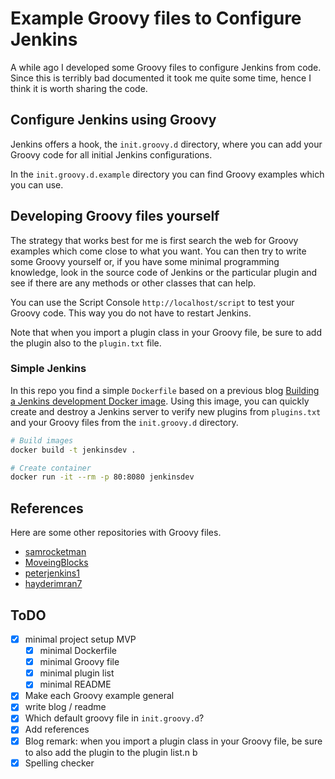 # Example Groovy files to Configure Jenkins

A while ago I developed some Groovy files to configure Jenkins from code. Since this is terribly bad documented it took me quite some time, hence I think it is worth sharing the code.

## Configure Jenkins using Groovy

Jenkins offers a hook, the `init.groovy.d` directory, where you can add your Groovy code for all initial Jenkins configurations.

In the `init.groovy.d.example` directory you can find Groovy examples which you can use.

## Developing Groovy files yourself

The strategy that works best for me is first search the web for Groovy examples which come close to what you want. You can then try to write some Groovy yourself or, if you have some minimal programming knowledge, look in the source code of Jenkins or the particular plugin and see if there are any methods or other classes that can help.

You can use the Script Console `http://localhost/script` to test your Groovy code. This way you do not have to restart Jenkins.

Note that when you import a plugin class in your Groovy file, be sure to add the plugin also to the `plugin.txt` file.

### Simple Jenkins

In this repo you find a simple `Dockerfile` based on a previous blog [Building a Jenkins development Docker image](https://github.com/cinqict/jenkinsdev). Using this image, you can quickly create and destroy a Jenkins server to verify new plugins from `plugins.txt` and your Groovy files from the `init.groovy.d` directory.

```bash
# Build images
docker build -t jenkinsdev .

# Create container
docker run -it --rm -p 80:8080 jenkinsdev
```

## References

Here are some other repositories with Groovy files.

- [samrocketman](https://github.com/samrocketman/jenkins-bootstrap-shared/tree/master/scripts)
- [MoveingBlocks](https://github.com/MovingBlocks/GroovyJenkins/tree/master/src/main/groovy)
- [peterjenkins1](https://github.com/peterjenkins1/jenkins-scripts)
- [hayderimran7](https://github.com/hayderimran7/useful-jenkins-groovy-init-scripts)

## ToDO

- [x] minimal project setup MVP
  - [x] minimal Dockerfile
  - [x] minimal Groovy file
  - [x] minimal plugin list
  - [x] minimal README
- [x] Make each Groovy example general
- [x] write blog / readme
- [x] Which default groovy file in `init.groovy.d`?
- [x] Add references
- [x] Blog remark: when you import a plugin class in your Groovy file, be sure to also add the plugin to the plugin list.n b
- [x] Spelling checker